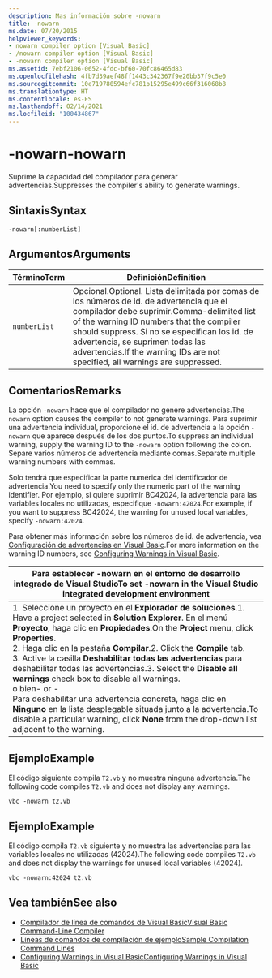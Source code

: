 ```yaml
---
description: Mas información sobre -nowarn
title: -nowarn
ms.date: 07/20/2015
helpviewer_keywords:
- nowarn compiler option [Visual Basic]
- /nowarn compiler option [Visual Basic]
- -nowarn compiler option [Visual Basic]
ms.assetid: 7ebf2106-0652-4fdc-bf60-70fc86465d83
ms.openlocfilehash: 4fb7d39aef48ff1443c342367f9e20bb37f9c5e0
ms.sourcegitcommit: 10e719780594efc781b15295e499c66f316068b8
ms.translationtype: HT
ms.contentlocale: es-ES
ms.lasthandoff: 02/14/2021
ms.locfileid: "100434867"
---
```

# <a name="-nowarn"></a><span data-ttu-id="a01ba-103">-nowarn</span><span class="sxs-lookup"><span data-stu-id="a01ba-103">-nowarn</span></span>

<span data-ttu-id="a01ba-104">Suprime la capacidad del compilador para generar advertencias.</span><span class="sxs-lookup"><span data-stu-id="a01ba-104">Suppresses the compiler's ability to generate warnings.</span></span>  
  
## <a name="syntax"></a><span data-ttu-id="a01ba-105">Sintaxis</span><span class="sxs-lookup"><span data-stu-id="a01ba-105">Syntax</span></span>  
  
```console  
-nowarn[:numberList]  
```  
  
## <a name="arguments"></a><span data-ttu-id="a01ba-106">Argumentos</span><span class="sxs-lookup"><span data-stu-id="a01ba-106">Arguments</span></span>  
  
|<span data-ttu-id="a01ba-107">Término</span><span class="sxs-lookup"><span data-stu-id="a01ba-107">Term</span></span>|<span data-ttu-id="a01ba-108">Definición</span><span class="sxs-lookup"><span data-stu-id="a01ba-108">Definition</span></span>|  
|---|---|  
|`numberList`|<span data-ttu-id="a01ba-109">Opcional.</span><span class="sxs-lookup"><span data-stu-id="a01ba-109">Optional.</span></span> <span data-ttu-id="a01ba-110">Lista delimitada por comas de los números de id. de advertencia que el compilador debe suprimir.</span><span class="sxs-lookup"><span data-stu-id="a01ba-110">Comma-delimited list of the warning ID numbers that the compiler should suppress.</span></span> <span data-ttu-id="a01ba-111">Si no se especifican los id. de advertencia, se suprimen todas las advertencias.</span><span class="sxs-lookup"><span data-stu-id="a01ba-111">If the warning IDs are not specified, all warnings are suppressed.</span></span>|  
  
## <a name="remarks"></a><span data-ttu-id="a01ba-112">Comentarios</span><span class="sxs-lookup"><span data-stu-id="a01ba-112">Remarks</span></span>  

 <span data-ttu-id="a01ba-113">La opción `-nowarn` hace que el compilador no genere advertencias.</span><span class="sxs-lookup"><span data-stu-id="a01ba-113">The `-nowarn` option causes the compiler to not generate warnings.</span></span> <span data-ttu-id="a01ba-114">Para suprimir una advertencia individual, proporcione el id. de advertencia a la opción `-nowarn` que aparece después de los dos puntos.</span><span class="sxs-lookup"><span data-stu-id="a01ba-114">To suppress an individual warning, supply the warning ID to the `-nowarn` option following the colon.</span></span> <span data-ttu-id="a01ba-115">Separe varios números de advertencia mediante comas.</span><span class="sxs-lookup"><span data-stu-id="a01ba-115">Separate multiple warning numbers with commas.</span></span>  
  
 <span data-ttu-id="a01ba-116">Solo tendrá que especificar la parte numérica del identificador de advertencia.</span><span class="sxs-lookup"><span data-stu-id="a01ba-116">You need to specify only the numeric part of the warning identifier.</span></span> <span data-ttu-id="a01ba-117">Por ejemplo, si quiere suprimir BC42024, la advertencia para las variables locales no utilizadas, especifique `-nowarn:42024`.</span><span class="sxs-lookup"><span data-stu-id="a01ba-117">For example, if you want to suppress BC42024, the warning for unused local variables, specify `-nowarn:42024`.</span></span>  
  
 <span data-ttu-id="a01ba-118">Para obtener más información sobre los números de id. de advertencia, vea [Configuración de advertencias en Visual Basic](/visualstudio/ide/configuring-warnings-in-visual-basic).</span><span class="sxs-lookup"><span data-stu-id="a01ba-118">For more information on the warning ID numbers, see [Configuring Warnings in Visual Basic](/visualstudio/ide/configuring-warnings-in-visual-basic).</span></span>  
  
|<span data-ttu-id="a01ba-119">Para establecer -nowarn en el entorno de desarrollo integrado de Visual Studio</span><span class="sxs-lookup"><span data-stu-id="a01ba-119">To set -nowarn in the Visual Studio integrated development environment</span></span>|  
|---|  
|<span data-ttu-id="a01ba-120">1.  Seleccione un proyecto en el **Explorador de soluciones**.</span><span class="sxs-lookup"><span data-stu-id="a01ba-120">1.  Have a project selected in **Solution Explorer**.</span></span> <span data-ttu-id="a01ba-121">En el menú **Proyecto**, haga clic en **Propiedades**.</span><span class="sxs-lookup"><span data-stu-id="a01ba-121">On the **Project** menu, click **Properties**.</span></span> <br /><span data-ttu-id="a01ba-122">2.  Haga clic en la pestaña **Compilar**.</span><span class="sxs-lookup"><span data-stu-id="a01ba-122">2.  Click the **Compile** tab.</span></span><br /><span data-ttu-id="a01ba-123">3.  Active la casilla **Deshabilitar todas las advertencias** para deshabilitar todas las advertencias.</span><span class="sxs-lookup"><span data-stu-id="a01ba-123">3.  Select the **Disable all warnings** check box to disable all warnings.</span></span><br />     <span data-ttu-id="a01ba-124">o bien</span><span class="sxs-lookup"><span data-stu-id="a01ba-124">- or -</span></span><br />     <span data-ttu-id="a01ba-125">Para deshabilitar una advertencia concreta, haga clic en **Ninguno** en la lista desplegable situada junto a la advertencia.</span><span class="sxs-lookup"><span data-stu-id="a01ba-125">To disable a particular warning, click **None** from the drop-down list adjacent to the warning.</span></span>|  
  
## <a name="example"></a><span data-ttu-id="a01ba-126">Ejemplo</span><span class="sxs-lookup"><span data-stu-id="a01ba-126">Example</span></span>  

 <span data-ttu-id="a01ba-127">El código siguiente compila `T2.vb` y no muestra ninguna advertencia.</span><span class="sxs-lookup"><span data-stu-id="a01ba-127">The following code compiles `T2.vb` and does not display any warnings.</span></span>  
  
```console
vbc -nowarn t2.vb  
```  
  
## <a name="example"></a><span data-ttu-id="a01ba-128">Ejemplo</span><span class="sxs-lookup"><span data-stu-id="a01ba-128">Example</span></span>  

 <span data-ttu-id="a01ba-129">El código compila `T2.vb` siguiente y no muestra las advertencias para las variables locales no utilizadas (42024).</span><span class="sxs-lookup"><span data-stu-id="a01ba-129">The following code compiles `T2.vb` and does not display the warnings for unused local variables (42024).</span></span>  
  
```console
vbc -nowarn:42024 t2.vb  
```  
  
## <a name="see-also"></a><span data-ttu-id="a01ba-130">Vea también</span><span class="sxs-lookup"><span data-stu-id="a01ba-130">See also</span></span>

- [<span data-ttu-id="a01ba-131">Compilador de línea de comandos de Visual Basic</span><span class="sxs-lookup"><span data-stu-id="a01ba-131">Visual Basic Command-Line Compiler</span></span>](index.md)
- [<span data-ttu-id="a01ba-132">Líneas de comandos de compilación de ejemplo</span><span class="sxs-lookup"><span data-stu-id="a01ba-132">Sample Compilation Command Lines</span></span>](sample-compilation-command-lines.md)
- [<span data-ttu-id="a01ba-133">Configuring Warnings in Visual Basic</span><span class="sxs-lookup"><span data-stu-id="a01ba-133">Configuring Warnings in Visual Basic</span></span>](/visualstudio/ide/configuring-warnings-in-visual-basic)
